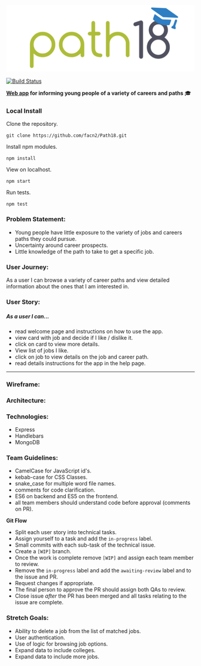 ![Path18 logo](logo.png)

[![Build Status](https://travis-ci.org/facn2/Path18.svg?branch=master)](https://travis-ci.org/facn2/Path18)

**[Web app](https://path18.herokuapp.com/) for informing young people of a variety of careers and paths** :mortar_board:

### Local Install

Clone the repository.
```
git clone https://github.com/facn2/Path18.git
```
Install npm modules.
```
npm install
```
View on localhost.
```
npm start
```
Run tests.
```
npm test
```

### Problem Statement:
* Young people have little exposure to the variety of jobs and careers paths they could pursue.
* Uncertainty around career prospects.
* Little knowledge of the path to take to get a specific job.

### User Journey:
As a user I can browse a variety of career paths and view detailed information about the ones that I am interested in.

### User Story:
##### As a user I can...
* read welcome page and instructions on how to use the app.
* view card with job and decide if I like / dislike it.
* click on card to view more details.
* View list of jobs I like.
* click on job to view details on the job and career path.
* read details instructions for the app in the help page.

---

### Wireframe:

### Architecture:

### Technologies:
* Express
* Handlebars
* MongoDB

### Team Guidelines:

* CamelCase for JavaScript id's.
* kebab-case for CSS Classes.
* snake_case for multiple word file names.
* comments for code clarification.
* ES6 on backend and ES5 on the frontend.
* all team members should understand code before approval (comments on PR).


**Git Flow**
* Split each user story into technical tasks.
* Assign yourself to a task and add the `in-progress` label.
* Small commits with each sub-task of the technical issue.
* Create a `[WIP]` branch.
* Once the work is complete remove `[WIP]` and assign each team member to review.
* Remove the `in-progress` label and add the `awaiting-review` label and to the issue and PR.
* Request changes if appropriate.
* The final person to approve the PR should assign both QAs to review.
* Close issue *after* the PR has been merged and all tasks relating to the issue are complete.

### Stretch Goals:
* Ability to delete a job from the list of matched jobs.
* User authentication.
* Use of logic for browsing job options.
* Expand data to include colleges.
* Expand data to include more jobs.
